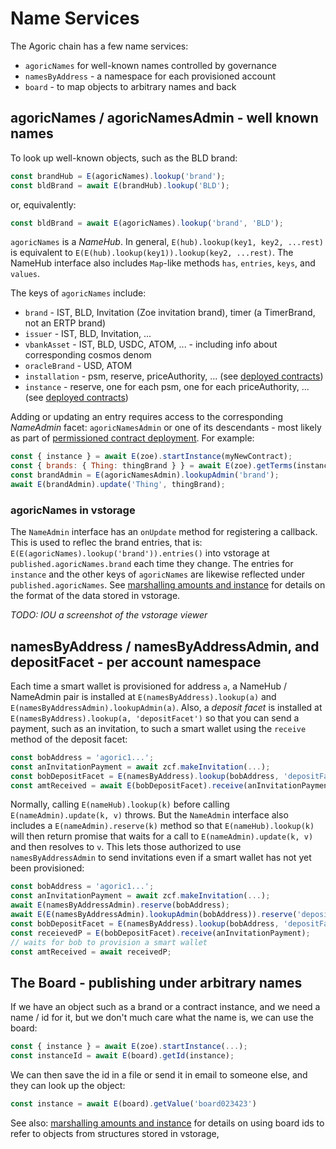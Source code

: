 # Name Services

The Agoric chain has a few name services:
 - `agoricNames` for well-known names controlled by governance
 - `namesByAddress` - a namespace for each provisioned account
 - `board` - to map objects to arbitrary names and back

## agoricNames / agoricNamesAdmin - well known names

To look up well-known objects, such as the BLD brand:

```js
const brandHub = E(agoricNames).lookup('brand');
const bldBrand = await E(brandHub).lookup('BLD');
```

or, equivalently:

```js
const bldBrand = await E(agoricNames).lookup('brand', 'BLD');
```

`agoricNames` is a _NameHub_. In general, `E(hub).lookup(key1, key2, ...rest)` is equivalent
to `E(E(hub).lookup(key1)).lookup(key2, ...rest)`. The NameHub interface also includes `Map`-like
methods `has`, `entries`, `keys`, and `values`.

The keys of `agoricNames` include:
 - `brand` - IST, BLD, Invitation (Zoe invitation brand), timer (a TimerBrand, not an ERTP brand)
 - `issuer` - IST, BLD, Invitation, ...
 - `vbankAsset` - IST, BLD, USDC, ATOM, ... - including info about corresponding cosmos denom
 - `oracleBrand` - USD, ATOM
 - `installation` - psm, reserve, priceAuthority, ... (see [deployed contracts](../zoe/actual-contracts/))
 - `instance` - reserve, one for each psm, one for each priceAuthority, ... (see [deployed contracts](../zoe/actual-contracts/))

Adding or updating an entry requires access to the corresponding _NameAdmin_ facet: `agoricNamesAdmin` or
one of its descendants - most likely as part of [permissioned contract deployment](../coreeval/). For example:

```js
const { instance } = await E(zoe).startInstance(myNewContract);
const { brands: { Thing: thingBrand } } = await E(zoe).getTerms(instance);
const brandAdmin = E(agoricNamesAdmin).lookupAdmin('brand');
await E(brandAdmin).update('Thing', thingBrand);
```

### agoricNames in vstorage

The `NameAdmin` interface has an `onUpdate` method for registering a callback.
This is used to reflec the brand entries, that is: `E(E(agoricNames).lookup('brand')).entries()`
into vstorage at `published.agoricNames.brand` each time they change.
The entries for `instance` and the other keys of `agoricNames` are likewise reflected under `published.agoricNames`.
See [marshalling amounts and instance](../getting-started/contract-rpc.md#marshalling-amounts-and-instances)
for details on the format of the data stored in vstorage.

_TODO: IOU a screenshot of the vstorage viewer_

## namesByAddress / namesByAddressAdmin, and depositFacet - per account namespace

Each time a smart wallet is provisioned for address `a`, a NameHub / NameAdmin pair is
installed at `E(namesByAddress).lookup(a)` and `E(namesByAddressAdmin).lookupAdmin(a)`.
Also, a _deposit facet_ is installed at `E(namesByAddress).lookup(a, 'depositFacet')` so
that you can send a payment, such as an invitation, to such a smart wallet using
the `receive` method of the deposit facet:

```js
const bobAddress = 'agoric1...';
const anInvitationPayment = await zcf.makeInvitation(...);
const bobDepositFacet = E(namesByAddress).lookup(bobAddress, 'depositFacet');
const amtReceived = await E(bobDepositFacet).receive(anInvitationPayment);
```

Normally, calling `E(nameHub).lookup(k)` before calling `E(nameAdmin).update(k, v)` throws.
But the `NameAdmin` interface also includes a `E(nameAdmin).reserve(k)` method so that
`E(nameHub).lookup(k)` will then return promise that waits for a call to `E(nameAdmin).update(k, v)`
and then resolves to `v`. This lets those authorized to use `namesByAddressAdmin`
to send invitations even if a smart wallet has not yet been provisioned:

```js
const bobAddress = 'agoric1...';
const anInvitationPayment = await zcf.makeInvitation(...);
await E(namesByAddressAdmin).reserve(bobAddress);
await E(E(namesByAddressAdmin).lookupAdmin(bobAddress)).reserve('depositFacet');
const bobDepositFacet = E(namesByAddress).lookup(bobAddress, 'depositFacet');
const receievedP = E(bobDepositFacet).receive(anInvitationPayment);
// waits for bob to provision a smart wallet
const amtReceived = await receivedP;
```

## The Board - publishing under arbitrary names

If we have an object such as a brand or a contract instance, and we need a name / id for it,
but we don't much care what the name is, we can use the board:

```js
const { instance } = await E(zoe).startInstance(...);
const instanceId = await E(board).getId(instance);
```

We can then save the id in a file or send it in email to someone else, and they
can look up the object:

```js
const instance = await E(board).getValue('board023423')
```

See also: [marshalling amounts and instance](../getting-started/contract-rpc.md#marshalling-amounts-and-instances)
for details on using board ids to refer to objects from structures stored in vstorage,